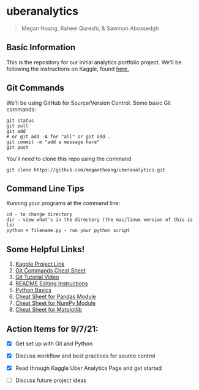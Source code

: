 # uberanalytics
> Megan Hoang, Raheel Qureshi, & Sawmon Abossedgh



## Basic Information

This is the repository for our initial analytics portfolio project. We'll be following the instructions on Kaggle, found [here.](https://www.kaggle.com/hugomenz/uber-data-visualization)

## Git Commands

We'll be using GitHub for Source/Version Control. Some basic Git commands:
``` 
git status
git pull
git add 
# or git add -A for "all" or git add . 
git commit -m "add a message here"
git push
```

You'll need to clone this repo using the command
```
git clone https://github.com/meganthoang/uberanalytics.git
```

## Command Line Tips

Running your programs at the command line:
```
cd - to change directory
dir - view what's in the directory (the mac/linux version of this is ls)
python + filename.py - run your python script
```

## Some Helpful Links!
1. [Kaggle Project Link](https://www.kaggle.com/hugomenz/uber-data-visualization)
2. [Git Commands Cheat Sheet](https://education.github.com/git-cheat-sheet-education.pdf)
3. [Git Tutorial Video](https://youtu.be/0fKg7e37bQE)
4. [README Editing Instructions](https://docs.github.com/en/github/writing-on-github/getting-started-with-writing-and-formatting-on-github/basic-writing-and-formatting-syntax)
5. [Python Basics](https://www.pythoncheatsheet.org/)
6. [Cheat Sheet for Pandas Module](https://pandas.pydata.org/Pandas_Cheat_Sheet.pdf)
7. [Cheat Sheet for NumPy Module](http://datacamp-community-prod.s3.amazonaws.com/da466534-51fe-4c6d-b0cb-154f4782eb54)
8. [Cheat Sheet for Matplotlib](http://datacamp-community-prod.s3.amazonaws.com/e1a8f39d-71ad-4d13-9a6b-618fe1b8c9e9)


## Action Items for 9/7/21:
- [x] Get set up with Git and Python
- [x] Discuss workflow and best practices for source control
- [x] Read through Kaggle Uber Analytics Page and get started
- [ ] Discuss future project ideas

